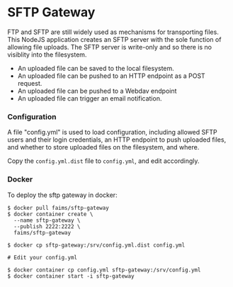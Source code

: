 SFTP Gateway
============

FTP and SFTP are still widely used as mechanisms 
for transporting files.  This NodeJS application
creates an SFTP server with the sole function of
allowing file uploads.  The SFTP server is write-only
and so there is no visiblity into the filesystem.

* An uploaded file can be saved to the local filesystem.
* An uploaded file can be pushed to an HTTP endpoint as a POST request.
* An uploaded file can be pushed to a Webdav endpoint
* An uploaded file can trigger an email notification.

### Configuration

A file "config.yml" is used to load configuration,
including allowed SFTP users and their login credentials,
an HTTP endpoint to push uploaded files, and whether to
store uploaded files on the filesystem, and where.

Copy the `config.yml.dist` file to `config.yml`, and edit 
accordingly.

### Docker

To deploy the sftp gateway in docker:

```
$ docker pull faims/sftp-gateway
$ docker container create \
  --name sftp-gateway \
  --publish 2222:2222 \
  faims/sftp-gateway

$ docker cp sftp-gateway:/srv/config.yml.dist config.yml

# Edit your config.yml

$ docker container cp config.yml sftp-gateway:/srv/config.yml
$ docker container start -i sftp-gateway
```